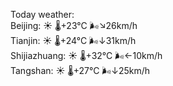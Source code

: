 Today weather:  
Beijing: ☀️   🌡️+23°C 🌬️↘26km/h  
Tianjin: ☀️   🌡️+24°C 🌬️↓31km/h  
Shijiazhuang: ☀️   🌡️+32°C 🌬️←10km/h  
Tangshan: ☀️   🌡️+27°C 🌬️↓25km/h  
